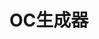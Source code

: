 # OC生成器

<script setup>
import { cardData } from '../js/cards.js'
</script>

<OCCreator :items-data="cardData" />